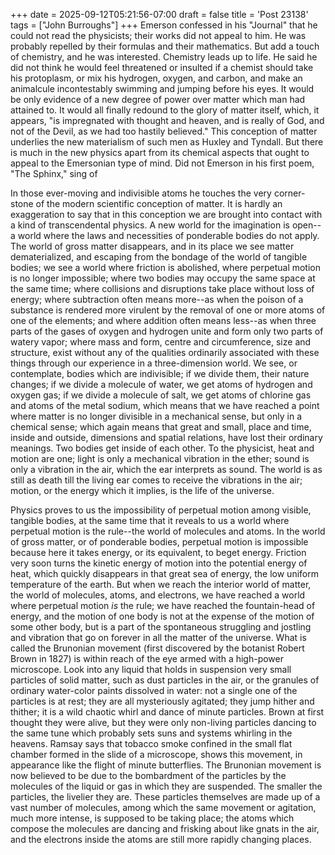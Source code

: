 +++
date = 2025-09-12T05:21:56-07:00
draft = false
title = 'Post 23138'
tags = ["John Burroughs"]
+++
Emerson confessed in his "Journal" that he could not read the physicists; their works did not appeal to him. He was probably repelled by their formulas and their mathematics. But add a touch of chemistry, and he was interested. Chemistry leads up to life. He said he did not think he would feel threatened or insulted if a chemist should take his protoplasm, or mix his hydrogen, oxygen, and carbon, and make an animalcule incontestably swimming and jumping before his eyes. It would be only evidence of a new degree of power over matter which man had attained to. It would all finally redound to the glory of matter itself, which, it appears, "is impregnated with thought and heaven, and is really of God, and not of the Devil, as we had too hastily believed." This conception of matter underlies the new materialism of such men as Huxley and Tyndall. But there is much in the new physics apart from its chemical aspects that ought to appeal to the Emersonian type of mind. Did not Emerson in his first poem, "The Sphinx," sing of

In those ever-moving and indivisible atoms he touches the very corner-stone of the modern scientific conception of matter. It is hardly an exaggeration to say that in this conception we are brought into contact with a kind of transcendental physics. A new world for the imagination is open--a world where the laws and necessities of ponderable bodies do not apply. The world of gross matter disappears, and in its place we see matter dematerialized, and escaping from the bondage of the world of tangible bodies; we see a world where friction is abolished, where perpetual motion is no longer impossible; where two bodies may occupy the same space at the same time; where collisions and disruptions take place without loss of energy; where subtraction often means more--as when the poison of a substance is rendered more virulent by the removal of one or more atoms of one of the elements; and where addition often means less--as when three parts of the gases of oxygen and hydrogen unite and form only two parts of watery vapor; where mass and form, centre and circumference, size and structure, exist without any of the qualities ordinarily associated with these things through our experience in a three-dimension world. We see, or contemplate, bodies which are indivisible; if we divide them, their nature changes; if we divide a molecule of water, we get atoms of hydrogen and oxygen gas; if we divide a molecule of salt, we get atoms of chlorine gas and atoms of the metal sodium, which means that we have reached a point where matter is no longer divisible in a mechanical sense, but only in a chemical sense; which again means that great and small, place and time, inside and outside, dimensions and spatial relations, have lost their ordinary meanings. Two bodies get inside of each other. To the physicist, heat and motion are one; light is only a mechanical vibration in the ether; sound is only a vibration in the air, which the ear interprets as sound. The world is as still as death till the living ear comes to receive the vibrations in the air; motion, or the energy which it implies, is the life of the universe.

Physics proves to us the impossibility of perpetual motion among visible, tangible bodies, at the same time that it reveals to us a world where perpetual motion is the rule--the world of molecules and atoms. In the world of gross matter, or of ponderable bodies, perpetual motion is impossible because here it takes energy, or its equivalent, to beget energy. Friction very soon turns the kinetic energy of motion into the potential energy of heat, which quickly disappears in that great sea of energy, the low uniform temperature of the earth. But when we reach the interior world of matter, the world of molecules, atoms, and electrons, we have reached a world where perpetual motion _is_ the rule; we have reached the fountain-head of energy, and the motion of one body is not at the expense of the motion of some other body, but is a part of the spontaneous struggling and jostling and vibration that go on forever in all the matter of the universe. What is called the Brunonian movement (first discovered by the botanist Robert Brown in 1827) is within reach of the eye armed with a high-power microscope. Look into any liquid that holds in suspension very small particles of solid matter, such as dust particles in the air, or the granules of ordinary water-color paints dissolved in water: not a single one of the particles is at rest; they are all mysteriously agitated; they jump hither and thither; it is a wild chaotic whirl and dance of minute particles. Brown at first thought they were alive, but they were only non-living particles dancing to the same tune which probably sets suns and systems whirling in the heavens. Ramsay says that tobacco smoke confined in the small flat chamber formed in the slide of a microscope, shows this movement, in appearance like the flight of minute butterflies. The Brunonian movement is now believed to be due to the bombardment of the particles by the molecules of the liquid or gas in which they are suspended. The smaller the particles, the livelier they are. These particles themselves are made up of a vast number of molecules, among which the same movement or agitation, much more intense, is supposed to be taking place; the atoms which compose the molecules are dancing and frisking about like gnats in the air, and the electrons inside the atoms are still more rapidly changing places.
